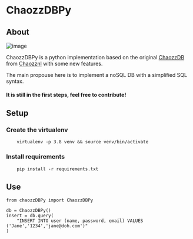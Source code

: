 # ChaozzDBPy

## About

   ![image](https://user-images.githubusercontent.com/2658126/94922899-60754800-0491-11eb-8763-573a408fd630.png)
    
   ChaozzDBPy is a python implementation based on the original <a target="_blank" href="https://github.com/chaozznl/chaozzDB">ChaozzDB</a> from <a target="_blank" href="https://github.com/chaozznl">Chaozznl</a> with some new features.

   The main propouse here is to implement a noSQL DB with a simplified SQL syntax.
#### It is still in the first steps, feel free to contribute!

## Setup

   ### Create the virtualenv
     
        virtualenv -p 3.8 venv && source venv/bin/activate
     
   ### Install requirements
        
        pip install -r requirements.txt

## Use

   
    from chaozzDBPy import ChaozzDBPy

    db = ChaozzDBPy()
    insert = db.query(
        "INSERT INTO user (name, password, email) VALUES ('Jane','1234','jane@doh.com')"
    )